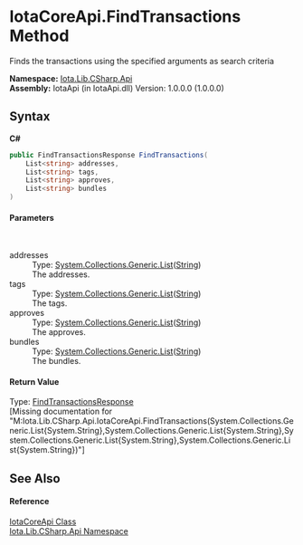 # IotaCoreApi.FindTransactions Method 
 

Finds the transactions using the specified arguments as search criteria

**Namespace:**&nbsp;<a href="N_Iota_Lib_CSharp_Api">Iota.Lib.CSharp.Api</a><br />**Assembly:**&nbsp;IotaApi (in IotaApi.dll) Version: 1.0.0.0 (1.0.0.0)

## Syntax

**C#**<br />
``` C#
public FindTransactionsResponse FindTransactions(
	List<string> addresses,
	List<string> tags,
	List<string> approves,
	List<string> bundles
)
```


#### Parameters
&nbsp;<dl><dt>addresses</dt><dd>Type: <a href="http://msdn2.microsoft.com/en-us/library/6sh2ey19" target="_blank">System.Collections.Generic.List</a>(<a href="http://msdn2.microsoft.com/en-us/library/s1wwdcbf" target="_blank">String</a>)<br />The addresses.</dd><dt>tags</dt><dd>Type: <a href="http://msdn2.microsoft.com/en-us/library/6sh2ey19" target="_blank">System.Collections.Generic.List</a>(<a href="http://msdn2.microsoft.com/en-us/library/s1wwdcbf" target="_blank">String</a>)<br />The tags.</dd><dt>approves</dt><dd>Type: <a href="http://msdn2.microsoft.com/en-us/library/6sh2ey19" target="_blank">System.Collections.Generic.List</a>(<a href="http://msdn2.microsoft.com/en-us/library/s1wwdcbf" target="_blank">String</a>)<br />The approves.</dd><dt>bundles</dt><dd>Type: <a href="http://msdn2.microsoft.com/en-us/library/6sh2ey19" target="_blank">System.Collections.Generic.List</a>(<a href="http://msdn2.microsoft.com/en-us/library/s1wwdcbf" target="_blank">String</a>)<br />The bundles.</dd></dl>

#### Return Value
Type: <a href="T_Iota_Lib_CSharp_Api_Core_FindTransactionsResponse">FindTransactionsResponse</a><br />\[Missing <returns> documentation for "M:Iota.Lib.CSharp.Api.IotaCoreApi.FindTransactions(System.Collections.Generic.List{System.String},System.Collections.Generic.List{System.String},System.Collections.Generic.List{System.String},System.Collections.Generic.List{System.String})"\]

## See Also


#### Reference
<a href="T_Iota_Lib_CSharp_Api_IotaCoreApi">IotaCoreApi Class</a><br /><a href="N_Iota_Lib_CSharp_Api">Iota.Lib.CSharp.Api Namespace</a><br />